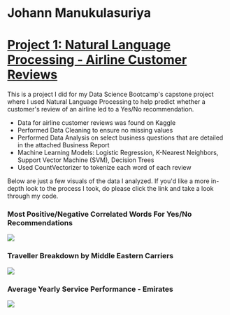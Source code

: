 # Johann Manukulasuriya

# [Project 1: Natural Language Processing - Airline Customer Reviews](https://github.com/Yohannesburg129/capstone_project)

This is a project I did for my Data Science Bootcamp's capstone project where I used Natural Language Processing to help predict whether a customer's review of an airline led to a Yes/No recommendation. 

* Data for airline customer reviews was found on Kaggle
* Performed Data Cleaning to ensure no missing values
* Performed Data Analysis on select business questions that are detailed in the attached Business Report
* Machine Learning Models: Logistic Regression, K-Nearest Neighbors, Support Vector Machine (SVM), Decision Trees
* Used CountVectorizer to tokenize each word of each review

Below are just a few visuals of the data I analyzed. If you'd like a more in-depth look to the process I took, do please click the link and take a look through my code. 

### Most Positive/Negative Correlated Words For Yes/No Recommendations
![](https://user-images.githubusercontent.com/69922537/155848846-254edabb-ac77-4e81-bce0-37cd3db46a0c.png)

### Traveller Breakdown by Middle Eastern Carriers
![](https://user-images.githubusercontent.com/69922537/155849114-78496444-f4b4-4b53-8645-266ca506b6c1.png)

### Average Yearly Service Performance - Emirates
![](https://user-images.githubusercontent.com/69922537/155849138-bcc5d8a4-b088-4a10-8d98-6d9b9efb48c5.png)

